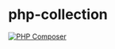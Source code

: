 # php-collection

[![PHP Composer](https://github.com/PetrenkoAnton/php-collection/actions/workflows/tests.yml/badge.svg)](https://github.com/PetrenkoAnton/php-collection/actions/workflows/tests.yml)